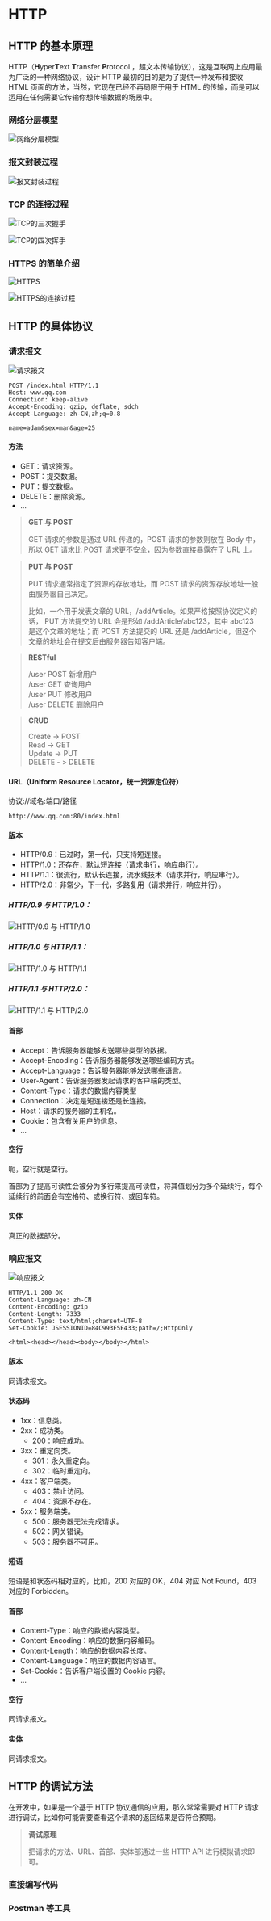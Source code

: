 # HTTP

## HTTP 的基本原理

HTTP（**H**yper**T**ext **T**ransfer **P**rotocol ，超文本传输协议），这是互联网上应用最为广泛的一种网络协议，设计 HTTP 最初的目的是为了提供一种发布和接收 HTML 页面的方法，当然，它现在已经不再局限于用于 HTML 的传输，而是可以运用在任何需要它传输你想传输数据的场景中。

### 网络分层模型

![网络分层模型](./01.png)

### 报文封装过程

![报文封装过程](./02.png)

### TCP 的连接过程

![TCP的三次握手](./03.png)

![TCP的四次挥手](./04.png)

### HTTPS 的简单介绍

![HTTPS](./05.png)

![HTTPS的连接过程](./06.png)

## HTTP 的具体协议

### 请求报文

![请求报文](./07.png)

```
POST /index.html HTTP/1.1
Host: www.qq.com
Connection: keep-alive
Accept-Encoding: gzip, deflate, sdch
Accept-Language: zh-CN,zh;q=0.8

name=adam&sex=man&age=25
```

#### 方法

- GET：请求资源。
- POST：提交数据。
- PUT：提交数据。
- DELETE：删除资源。
- ...

> **GET 与 POST**
>
> GET 请求的参数是通过 URL 传递的，POST 请求的参数则放在 Body 中，所以 GET 请求比 POST 请求更不安全，因为参数直接暴露在了 URL 上。

> **PUT 与 POST**
>
> PUT 请求通常指定了资源的存放地址，而 POST 请求的资源存放地址一般由服务器自己决定。
>
> 比如，一个用于发表文章的 URL，/addArticle。如果严格按照协议定义的话， PUT 方法提交的 URL 会是形如 /addArticle/abc123，其中 abc123 是这个文章的地址；而 POST 方法提交的 URL 还是 /addArticle，但这个文章的地址会在提交后由服务器告知客户端。

> **RESTful**
>
> /user POST 新增用户  
> /user GET 查询用户  
> /user PUT 修改用户  
> /user DELETE 删除用户

> **CRUD**
>
> Create -> POST  
> Read -> GET  
> Update -> PUT  
> DELETE - > DELETE

#### URL（Uniform Resource Locator，统一资源定位符）

协议://域名:端口/路径

```
http://www.qq.com:80/index.html
```

#### 版本

- HTTP/0.9：已过时，第一代，只支持短连接。
- HTTP/1.0：还存在，默认短连接（请求串行，响应串行）。
- HTTP/1.1：很流行，默认长连接，流水线技术（请求并行，响应串行）。
- HTTP/2.0：非常少，下一代，多路复用（请求并行，响应并行）。

##### HTTP/0.9 与 HTTP/1.0：

![HTTP/0.9 与 HTTP/1.0](./08.png)

##### HTTP/1.0 与 HTTP/1.1：

![HTTP/1.0 与 HTTP/1.1](./09.png)

##### HTTP/1.1 与 HTTP/2.0：

![HTTP/1.1 与 HTTP/2.0](./10.png)

#### 首部

- Accept：告诉服务器能够发送哪些类型的数据。
- Accept-Encoding：告诉服务器能够发送哪些编码方式。
- Accept-Language：告诉服务器能够发送哪些语言。
- User-Agent：告诉服务器发起请求的客户端的类型。
- Content-Type：请求的数据内容类型
- Connection：决定是短连接还是长连接。
- Host：请求的服务器的主机名。
- Cookie：包含有关用户的信息。
- ...

#### 空行

呃，空行就是空行。

首部为了提高可读性会被分为多行来提高可读性，将其值划分为多个延续行，每个延续行的前面会有空格符、或换行符、或回车符。

#### 实体

真正的数据部分。

### 响应报文

![响应报文](./11.png)

```
HTTP/1.1 200 OK
Content-Language: zh-CN
Content-Encoding: gzip
Content-Length: 7333
Content-Type: text/html;charset=UTF-8
Set-Cookie: JSESSIONID=84C993F5E433;path=/;HttpOnly

<html><head></head><body></body></html>
```

#### 版本

同请求报文。

#### 状态码

- 1xx：信息类。
- 2xx：成功类。
  - 200：响应成功。
- 3xx：重定向类。
  - 301：永久重定向。
  - 302：临时重定向。
- 4xx：客户端类。
  - 403：禁止访问。
  - 404：资源不存在。
- 5xx：服务端类。
  - 500：服务器无法完成请求。
  - 502：网关错误。
  - 503：服务器不可用。

#### 短语

短语是和状态码相对应的，比如，200 对应的 OK，404 对应 Not Found，403 对应的 Forbidden。

#### 首部

- Content-Type：响应的数据内容类型。
- Content-Encoding：响应的数据内容编码。
- Content-Length：响应的数据内容长度。
- Content-Language：响应的数据内容语言。
- Set-Cookie：告诉客户端设置的 Cookie 内容。
- ...

#### 空行

同请求报文。

#### 实体

同请求报文。

## HTTP 的调试方法

在开发中，如果是一个基于 HTTP 协议通信的应用，那么常常需要对 HTTP 请求进行调试，比如你可能需要查看这个请求的返回结果是否符合预期。

> **调试原理**
>
> 把请求的方法、URL、首部、实体部通过一些 HTTP API 进行模拟请求即可。

### 直接编写代码

### Postman 等工具
